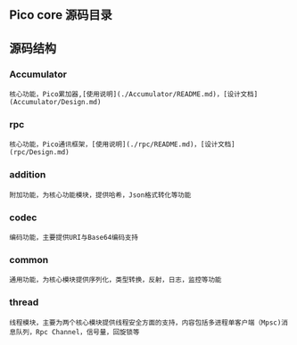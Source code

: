 ## Pico core 源码目录

## 源码结构

### Accumulator 

    核心功能，Pico累加器,[使用说明](./Accumulator/README.md)，[设计文档](Accumulator/Design.md)

### rpc

    核心功能，Pico通讯框架，[使用说明](./rpc/README.md)，[设计文档](rpc/Design.md)

### addition

    附加功能，为核心功能模块，提供哈希，Json格式转化等功能

### codec

    编码功能，主要提供URI与Base64编码支持

### common

    通用功能，为核心模块提供序列化，类型转换，反射，日志，监控等功能

### thread

    线程模块，主要为两个核心模块提供线程安全方面的支持，内容包括多进程单客户端（Mpsc)消息队列，Rpc Channel，信号量，回旋锁等